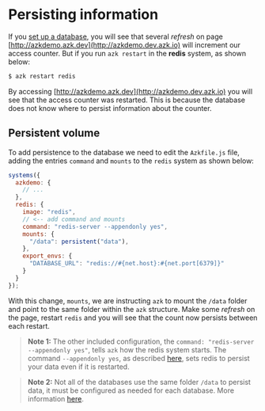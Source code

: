 # Persisting information

If you [set up a database](database.md), you will see that several _refresh_ on page [http://azkdemo.azk.dev](http://azkdemo.dev.azk.io) will increment our access counter. But if you run `azk restart` in the __redis__ system, as shown below:

```bash
$ azk restart redis
```

By accessing [http://azkdemo.azk.dev](http://azkdemo.dev.azk.io) you will see that the access counter was restarted. This is because the database does not know where to persist information about the counter.

## Persistent volume

To add persistence to the database we need to edit the `Azkfile.js` file, adding the entries `command` and `mounts` to the `redis` system as shown below:

```js
systems({
  azkdemo: {
    // ...
  },
  redis: {
    image: "redis",
    // <-- add command and mounts
    command: "redis-server --appendonly yes",
    mounts: {
      "/data": persistent("data"),
    },
    export_envs: {
      "DATABASE_URL": "redis://#{net.host}:#{net.port[6379]}"
    }
  }
});
```

With this change, `mounts`, we are instructing `azk` to mount the `/data` folder and point to the same folder within the `azk` structure. Make some _refresh_ on the page, restart `redis` and you will see that the count now persists between each restart.

> **Note 1:** The other included configuration, the `command: "redis-server --appendonly yes"`, tells `azk` how the redis system starts. The command `--appendonly yes`, as described [here](http://redis.io/topics/persistence), sets redis to persist your data even if it is restarted.

> **Note 2:** Not all of the databases use the same folder `/data` to persist data, it must be configured as needed for each database. More information [here]().